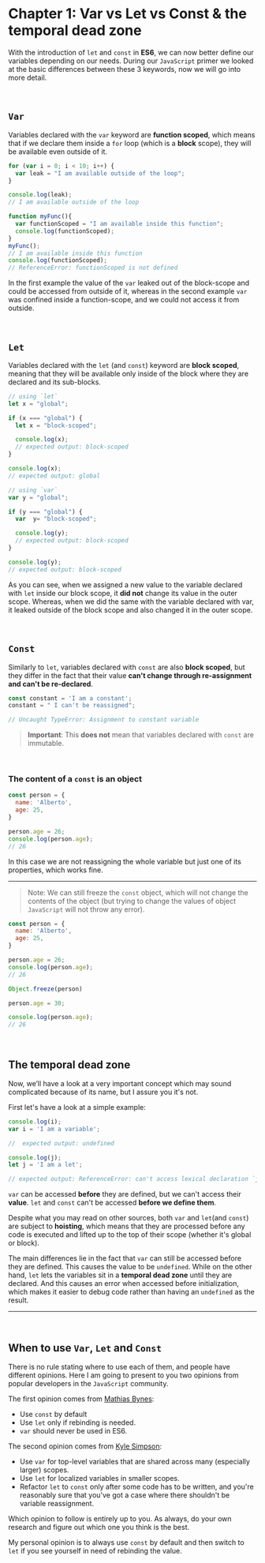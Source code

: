 # Chapter 1: Var vs Let vs Const & the temporal dead zone

With the introduction of `let` and `const` in **ES6**, we can now better define our variables depending on our needs. During our `JavaScript` primer we looked at the basic differences between these 3 keywords, now we will go into more detail.

&nbsp;

## `Var`

Variables declared with the `var` keyword are **function scoped**, which means that if we declare them inside a `for` loop (which is a **block** scope), they will be available even outside of it.

```JavaScript
for (var i = 0; i < 10; i++) {
  var leak = "I am available outside of the loop";
}

console.log(leak);
// I am available outside of the loop

function myFunc(){
  var functionScoped = "I am available inside this function";
  console.log(functionScoped);
}
myFunc();
// I am available inside this function
console.log(functionScoped);
// ReferenceError: functionScoped is not defined
```

In the first example the value of the `var` leaked out of the block-scope and could be accessed from outside of it, whereas in the second example `var` was confined inside a function-scope, and we could not access it from outside.

&nbsp;

## `Let`

Variables declared with the `let` (and `const`) keyword are **block scoped**, meaning that they will be available only inside of the block where they are declared and its sub-blocks.

```JavaScript
// using `let`
let x = "global";

if (x === "global") {
  let x = "block-scoped";

  console.log(x);
  // expected output: block-scoped
}

console.log(x);
// expected output: global

// using `var`
var y = "global";

if (y === "global") {
  var  y= "block-scoped";

  console.log(y);
  // expected output: block-scoped
}

console.log(y);
// expected output: block-scoped
```

As you can see, when we assigned a new value to the variable declared with `let` inside our block scope, it **did not** change its value in the outer scope. Whereas, when we did the same with the variable declared with var, it leaked outside of the block scope and also changed it in the outer scope.

&nbsp;

## `Const`

Similarly to `let`, variables declared with `const` are also **block scoped**, but they differ in the fact that their value **can't change through re-assignment and can't be re-declared**.

```JavaScript
const constant = 'I am a constant';
constant = " I can't be reassigned";

// Uncaught TypeError: Assignment to constant variable
```

> **Important**:
> This **does not** mean that variables declared with `const` are immutable.

&nbsp;

### The content of a `const` is an object

```JavaScript
const person = {
  name: 'Alberto',
  age: 25,
}

person.age = 26;
console.log(person.age);
// 26
```

In this case we are not reassigning the whole variable but just one of its properties, which works fine.

---

> Note: We can still freeze the `const` object, which will not change the contents of the object (but trying to change the values of object `JavaScript` will not throw any error).

```JavaScript
const person = {
  name: 'Alberto',
  age: 25,
}

person.age = 26;
console.log(person.age);
// 26

Object.freeze(person)

person.age = 30;

console.log(person.age);
// 26
```

&nbsp;

## The temporal dead zone

Now, we’ll have a look at a very important concept which may sound complicated because of its name, but I assure you it's not.

First let's have a look at a simple example:

```javascript
console.log(i);
var i = 'I am a variable';

//  expected output: undefined

console.log(j);
let j = 'I am a let';

// expected output: ReferenceError: can't access lexical declaration `j' before initialization
```

`var` can be accessed **before** they are defined, but we can't access their **value**.
`let` and `const` can't be accessed **before we define them**.

Despite what you may read on other sources, both `var` and `let`(and `const`) are subject to **hoisting**, which means that they are processed before any code is executed and lifted up to the top of their scope (whether it's global or block).

The main differences lie in the fact that `var` can still be accessed before they are defined. This causes the value to be `undefined`. While on the other hand, `let` lets the variables sit in a **temporal dead zone** until they are declared. And this causes an error when accessed before initialization, which makes it easier to debug code rather than having an `undefined` as the result.

---

&nbsp;

## When to use `Var`, `Let` and `Const`

There is no rule stating where to use each of them, and people have different opinions. Here I am going to present to you two opinions from popular developers in the `JavaScript` community.

The first opinion comes from [Mathias Bynes](https://mathiasbynens.be/notes/es6-const):

- Use `const` by default
- Use `let` only if rebinding is needed.
- `var` should never be used in ES6.

The second opinion comes from [Kyle Simpson](https://me.getify.com/):

- Use `var` for top-level variables that are shared across many (especially larger) scopes.
- Use `let` for localized variables in smaller scopes.
- Refactor `let` to `const` only after some code has to be written, and you're reasonably sure that you've got a case where there shouldn't be variable reassignment.

Which opinion to follow is entirely up to you. As always, do your own research and figure out which one you think is the best.

My personal opinion is to always use `const` by default and then switch to `let` if you see yourself in need of rebinding the value.
